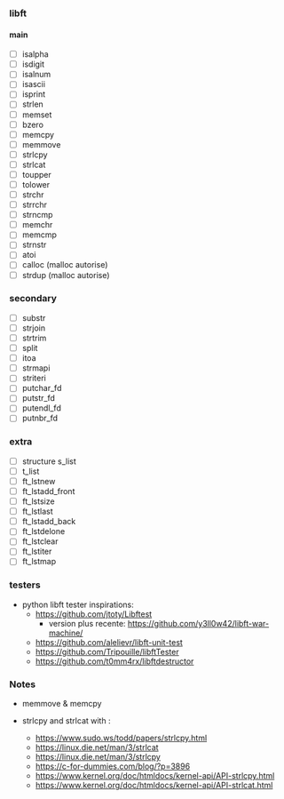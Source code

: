 ### libft

#### main 
- [ ] isalpha
- [ ] isdigit
- [ ] isalnum
- [ ] isascii
- [ ] isprint
- [ ] strlen
- [ ] memset
- [ ] bzero
- [ ] memcpy
- [ ] memmove
- [ ] strlcpy
- [ ] strlcat
- [ ] toupper
- [ ] tolower
- [ ] strchr
- [ ] strrchr
- [ ] strncmp
- [ ] memchr
- [ ] memcmp
- [ ] strnstr
- [ ] atoi
- [ ] calloc (malloc autorise)
- [ ] strdup (malloc autorise)

### secondary
- [ ] substr
- [ ] strjoin
- [ ] strtrim
- [ ] split
- [ ] itoa
- [ ] strmapi
- [ ] striteri
- [ ] putchar_fd
- [ ] putstr_fd
- [ ] putendl_fd
- [ ] putnbr_fd

### extra
- [ ] structure s_list
- [ ] t_list
- [ ] ft_lstnew
- [ ] ft_lstadd_front
- [ ] ft_lstsize
- [ ] ft_lstlast
- [ ] ft_lstadd_back
- [ ] ft_lstdelone
- [ ] ft_lstclear
- [ ] ft_lstiter
- [ ] ft_lstmap

### testers
* python libft tester inspirations:
    * https://github.com/jtoty/Libftest
        * version plus recente: https://github.com/y3ll0w42/libft-war-machine/
    * https://github.com/alelievr/libft-unit-test
    * https://github.com/Tripouille/libftTester
    * https://github.com/t0mm4rx/libftdestructor

### Notes
* memmove & memcpy

* strlcpy and strlcat with :
    * https://www.sudo.ws/todd/papers/strlcpy.html
    * https://linux.die.net/man/3/strlcat
    * https://linux.die.net/man/3/strlcpy
    * https://c-for-dummies.com/blog/?p=3896
    * https://www.kernel.org/doc/htmldocs/kernel-api/API-strlcpy.html
    * https://www.kernel.org/doc/htmldocs/kernel-api/API-strlcat.html

